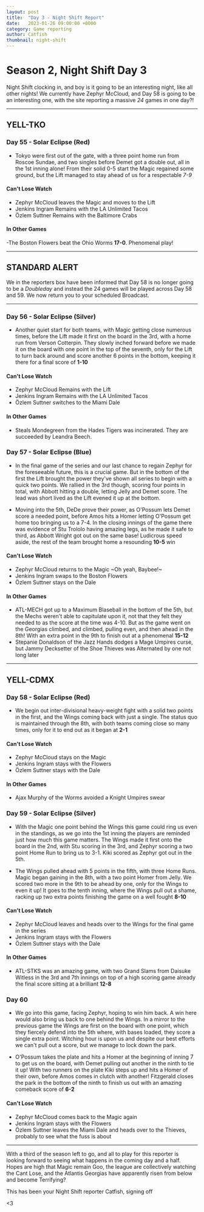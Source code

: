 ```yaml
---
layout: post
title:  "Day 3 - Night Shift Report"
date:   2023-01-26 09:00:00 +0000
category: Game reporting
author: Catfish
thumbnail: night-shift
---
```


# Season 2, Night Shift Day 3

Night Shift clocking in, and boy is it going to be an interesting night, like all other nights! We currently have Zephyr McCloud, and Day 58 is going to be an interesting one, with the site reporting a massive *24* games in one day?!

***

## YELL-TKO
### Day 55 - Solar Eclipse (Red) 
- Tokyo were first out of the gate, with a three point home run from Roscoe Sundae, and two singles before Demet got a double out, all in the 1st inning alone! From their solid 0-5 start the Magic regained some ground, but the Lift managed to stay ahead of us for a respectable *7-9*

#### Can't Lose Watch

- Zephyr McCloud leaves the Magic and moves to the Lift
- Jenkins Ingram Remains with the LA Unlimited Tacos
- Özlem Suttner Remains with the Baltimore Crabs

#### In Other Games

-The Boston Flowers beat the Ohio Worms **17-0**. Phenomenal play!

***

## STANDARD ALERT

We in the reporters box have been informed that Day 58 is no longer going to be a *Doubleday* and instead the 24 games will be played across Day 58 and 59. We now return you to your scheduled Broadcast.

***

### Day 56 - Solar Eclipse (Silver)

- Another quiet start for both teams, with Magic getting close numerous times, before the Lift made it first on the board in the 3rd, with a home run from Verson Cotterpin. They slowly inched forward before we made it on the board with one point in the top of the seventh, only for the Lift to turn back around and score another 6 points in the bottom, keeping it there for a final score of **1-10**

#### Can't Lose Watch

- Zephyr McCloud Remains with the Lift
- Jenkins Ingram Remains with the LA Unlimited Tacos
- Özlem Suttner switches to the Miami Dale

#### In Other Games

- Steals Mondegreen from the Hades Tigers was incinerated. They are succeeded by Leandra Beech.

### Day 57 - Solar Eclipse (Blue)

- In the final game of the series and our last chance to regain Zephyr for the foreseeable future, this is a crucial game. But in the bottom of the first the Lift brought the power they've shown all series to begin with a quick two points. We rallied in the 3rd though, scoring four points in total, with Abbott hitting a double, letting Jelly and Demet score. The lead was short lived as the Lift evened it up at the bottom.

- Moving into the 5th, DeDe prove their power, as O'Possum lets Demet score a needed point, before Amos hits a Homer letting O'Possum get home too bringing us to a 7-4. In the closing innings of the game there was evidence of Stu Trololo having amazing legs, as he made it safe to third, as Abbott Wright got out on the same base! Ludicrous speed aside, the rest of the team brought home a resounding **10-5** win

#### Can't Lose Watch

- Zephyr McCloud returns to the Magic ~Oh yeah, Baybee!~
- Jenkins Ingram swaps to the Boston Flowers
- Özlem Suttner stays on the Dale

#### In Other Games

- ATL-MECH got up to a Maximum Blaseball in the bottom of the 5th, but the Mechs weren't able to capitulate upon it, not that they felt they needed to as the score at the time was 4-10. But as the game went on the Georgias climbed, and climbed, pulling even, and then ahead in the 8th! With an extra point in the 9th to finish out at a phenomenal **15-12**
- Stepanie Donaldson of the Jazz Hands dodges a Mage Umpires curse, but Jammy Decksetter of the Shoe Thieves was Alternated by one not long later

***

## YELL-CDMX

### Day 58 - Solar Eclipse (Red)

- We begin out inter-divisional heavy-weight fight with a solid two points in the first, and the Wings coming back with just a single. The status quo is maintained through the 8th, with both teams coming close so many times, only for it to end out as it began at **2-1**

#### Can't Lose Watch
- Zephyr McCloud stays on the Magic
- Jenkins Ingram stays with the Flowers
- Özlem Suttner stays with the Dale

#### In Other Games

- Ajax Murphy of the Worms avoided a Knight Umpires swear

### Day 59 - Solar Eclipse (Silver)

- With the Magic one point behind the Wings this game could ring us even in the standings, as we go into the 1st inning the players are reminded just how much this game matters. The Wings made it first onto the board in the 2nd, with Stu scoring in the 3rd, and Zephyr scoring a two point Home Run to bring us to 3-1. Kiki scored as Zephyr got out in the 5th. 

- The Wings pulled ahead with 5 points in the fifth, with three Home Runs. Magic began gaining in the 8th, with a two point Homer from Jelly. We scored two more in the 9th to be ahead by one, only for the Wings to even it up! It goes to the tenth inning, where the Wings pull out a shame, racking up two extra points finishing the game on a well fought **8-10** 

#### Can't Lose Watch
- Zephyr McCloud leaves and heads over to the Wings for the final game in the series
- Jenkins Ingram stays with the Flowers
- Özlem Suttner stays with the Dale

#### In Other Games

- ATL-STKS was an amazing game, with two Grand Slams from Daisuke Witless in the 3rd and 7th innings on top of a high scoring game already the final score sitting at a brilliant **12-8**

### Day 60

- We go into this game, facing Zephyr, hoping to win him back. A win here would also bring us back to one behind the Wings. In a mirror to the previous game the Wings are first on the board with one point, which they fiercely defend into the 5th where, with bases loaded, they score a single extra point. Witching hour is upon us and despite our best efforts we can't pull out a score, but we manage to lock down the park.

- O'Possum takes the plate and hits a Homer at the beginning of inning 7 to get us on the board, with Demet pulling out another in the ninth to tie it up! With two runners on the plate Kiki steps up and hits a Homer of their own, before Amos comes in clutch with another! Fitzgerald closes the park in the bottom of the ninth to finish us out with an amazing comeback score of **6-2**

#### Can't Lose Watch
- Zephyr McCloud comes back to the Magic again
- Jenkins Ingram stays with the Flowers
- Özlem Suttner leaves the Miami Dale and heads over to the Thieves, probably to see what the fuss is about

***

With a third of the season left to go, and all to play for this reporter is looking forward to seeing what happens in the coming day and a half. Hopes are high that Magic remain Goo, the league are collectively watching the Cant Lose, and the Atlantis Georgias have apparently risen from below and become Terrifying?

This has been your Night Shift reporter Catfish, signing off

<3
